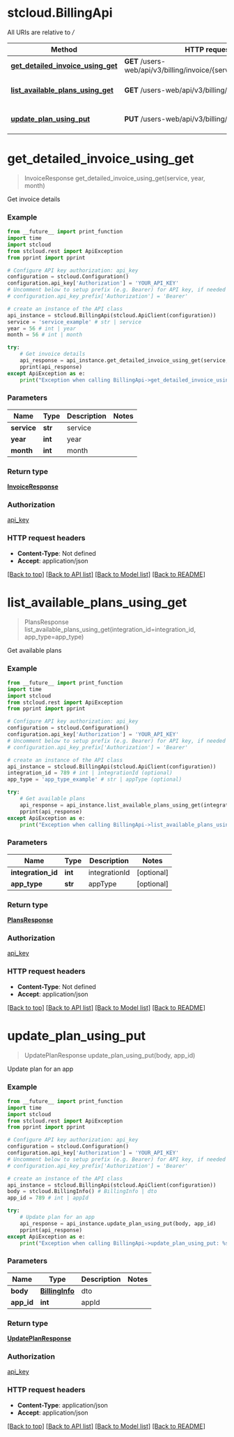 # stcloud.BillingApi

All URIs are relative to */*

| Method                                                                             | HTTP request                                                       | Description            |
| ---------------------------------------------------------------------------------- | ------------------------------------------------------------------ | ---------------------- |
| [**get_detailed_invoice_using_get**](BillingApi.md#get_detailed_invoice_using_get) | **GET** /users-web/api/v3/billing/invoice/{service}/{year}/{month} | Get invoice details    |
| [**list_available_plans_using_get**](BillingApi.md#list_available_plans_using_get) | **GET** /users-web/api/v3/billing/availablePlans                   | Get available plans    |
| [**update_plan_using_put**](BillingApi.md#update_plan_using_put)                   | **PUT** /users-web/api/v3/billing/info/{appId}                     | Update plan for an app |

# **get_detailed_invoice_using_get**
> InvoiceResponse get_detailed_invoice_using_get(service, year, month)

Get invoice details

### Example
```python
from __future__ import print_function
import time
import stcloud
from stcloud.rest import ApiException
from pprint import pprint

# Configure API key authorization: api_key
configuration = stcloud.Configuration()
configuration.api_key['Authorization'] = 'YOUR_API_KEY'
# Uncomment below to setup prefix (e.g. Bearer) for API key, if needed
# configuration.api_key_prefix['Authorization'] = 'Bearer'

# create an instance of the API class
api_instance = stcloud.BillingApi(stcloud.ApiClient(configuration))
service = 'service_example' # str | service
year = 56 # int | year
month = 56 # int | month

try:
    # Get invoice details
    api_response = api_instance.get_detailed_invoice_using_get(service, year, month)
    pprint(api_response)
except ApiException as e:
    print("Exception when calling BillingApi->get_detailed_invoice_using_get: %s\n" % e)
```

### Parameters

| Name        | Type    | Description | Notes |
| ----------- | ------- | ----------- | ----- |
| **service** | **str** | service     |
| **year**    | **int** | year        |
| **month**   | **int** | month       |

### Return type

[**InvoiceResponse**](InvoiceResponse.md)

### Authorization

[api_key](../README.md#api_key)

### HTTP request headers

 - **Content-Type**: Not defined
 - **Accept**: application/json

[[Back to top]](#) [[Back to API list]](../README.md#documentation-for-api-endpoints) [[Back to Model list]](../README.md#documentation-for-models) [[Back to README]](../README.md)

# **list_available_plans_using_get**
> PlansResponse list_available_plans_using_get(integration_id=integration_id, app_type=app_type)

Get available plans

### Example
```python
from __future__ import print_function
import time
import stcloud
from stcloud.rest import ApiException
from pprint import pprint

# Configure API key authorization: api_key
configuration = stcloud.Configuration()
configuration.api_key['Authorization'] = 'YOUR_API_KEY'
# Uncomment below to setup prefix (e.g. Bearer) for API key, if needed
# configuration.api_key_prefix['Authorization'] = 'Bearer'

# create an instance of the API class
api_instance = stcloud.BillingApi(stcloud.ApiClient(configuration))
integration_id = 789 # int | integrationId (optional)
app_type = 'app_type_example' # str | appType (optional)

try:
    # Get available plans
    api_response = api_instance.list_available_plans_using_get(integration_id=integration_id, app_type=app_type)
    pprint(api_response)
except ApiException as e:
    print("Exception when calling BillingApi->list_available_plans_using_get: %s\n" % e)
```

### Parameters

| Name               | Type    | Description   | Notes      |
| ------------------ | ------- | ------------- | ---------- |
| **integration_id** | **int** | integrationId | [optional] |
| **app_type**       | **str** | appType       | [optional] |

### Return type

[**PlansResponse**](PlansResponse.md)

### Authorization

[api_key](../README.md#api_key)

### HTTP request headers

 - **Content-Type**: Not defined
 - **Accept**: application/json

[[Back to top]](#) [[Back to API list]](../README.md#documentation-for-api-endpoints) [[Back to Model list]](../README.md#documentation-for-models) [[Back to README]](../README.md)

# **update_plan_using_put**
> UpdatePlanResponse update_plan_using_put(body, app_id)

Update plan for an app

### Example
```python
from __future__ import print_function
import time
import stcloud
from stcloud.rest import ApiException
from pprint import pprint

# Configure API key authorization: api_key
configuration = stcloud.Configuration()
configuration.api_key['Authorization'] = 'YOUR_API_KEY'
# Uncomment below to setup prefix (e.g. Bearer) for API key, if needed
# configuration.api_key_prefix['Authorization'] = 'Bearer'

# create an instance of the API class
api_instance = stcloud.BillingApi(stcloud.ApiClient(configuration))
body = stcloud.BillingInfo() # BillingInfo | dto
app_id = 789 # int | appId

try:
    # Update plan for an app
    api_response = api_instance.update_plan_using_put(body, app_id)
    pprint(api_response)
except ApiException as e:
    print("Exception when calling BillingApi->update_plan_using_put: %s\n" % e)
```

### Parameters

| Name       | Type                              | Description | Notes |
| ---------- | --------------------------------- | ----------- | ----- |
| **body**   | [**BillingInfo**](BillingInfo.md) | dto         |
| **app_id** | **int**                           | appId       |

### Return type

[**UpdatePlanResponse**](UpdatePlanResponse.md)

### Authorization

[api_key](../README.md#api_key)

### HTTP request headers

 - **Content-Type**: application/json
 - **Accept**: application/json

[[Back to top]](#) [[Back to API list]](../README.md#documentation-for-api-endpoints) [[Back to Model list]](../README.md#documentation-for-models) [[Back to README]](../README.md)
